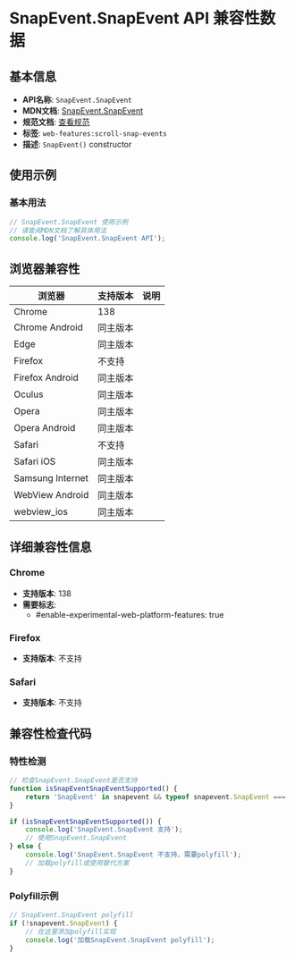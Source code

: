 # SnapEvent.SnapEvent API 兼容性数据

## 基本信息

- **API名称**: `SnapEvent.SnapEvent`
- **MDN文档**: [SnapEvent.SnapEvent](https://developer.mozilla.org/docs/Web/API/SnapEvent/SnapEvent)
- **规范文档**: [查看规范](https://drafts.csswg.org/css-scroll-snap-2/#dom-snapevent-snapevent)
- **标签**: `web-features:scroll-snap-events`
- **描述**: `SnapEvent()` constructor

## 使用示例

### 基本用法

```javascript
// SnapEvent.SnapEvent 使用示例
// 请查阅MDN文档了解具体用法
console.log('SnapEvent.SnapEvent API');
```

## 浏览器兼容性

| 浏览器 | 支持版本 | 说明 |
|--------|----------|------|
| Chrome | 138 |  |
| Chrome Android | 同主版本 |  |
| Edge | 同主版本 |  |
| Firefox | 不支持 |  |
| Firefox Android | 同主版本 |  |
| Oculus | 同主版本 |  |
| Opera | 同主版本 |  |
| Opera Android | 同主版本 |  |
| Safari | 不支持 |  |
| Safari iOS | 同主版本 |  |
| Samsung Internet | 同主版本 |  |
| WebView Android | 同主版本 |  |
| webview_ios | 同主版本 |  |

## 详细兼容性信息

### Chrome

- **支持版本**: 138
- **需要标志**: 
  - #enable-experimental-web-platform-features: true

### Firefox

- **支持版本**: 不支持

### Safari

- **支持版本**: 不支持

## 兼容性检查代码

### 特性检测

```javascript
// 检查SnapEvent.SnapEvent是否支持
function isSnapEventSnapEventSupported() {
    return 'SnapEvent' in snapevent && typeof snapevent.SnapEvent === 'function';
}

if (isSnapEventSnapEventSupported()) {
    console.log('SnapEvent.SnapEvent 支持');
    // 使用SnapEvent.SnapEvent
} else {
    console.log('SnapEvent.SnapEvent 不支持，需要polyfill');
    // 加载polyfill或使用替代方案
}
```

### Polyfill示例

```javascript
// SnapEvent.SnapEvent polyfill
if (!snapevent.SnapEvent) {
    // 在这里添加polyfill实现
    console.log('加载SnapEvent.SnapEvent polyfill');
}
```

